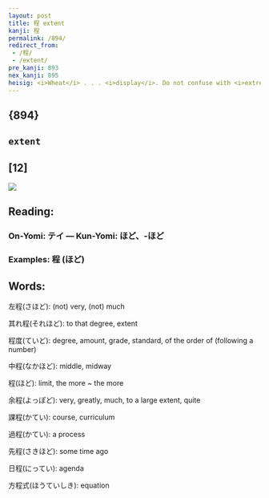 ```yaml
---
layout: post
title: 程 extent
kanji: 程
permalink: /894/
redirect_from:
 - /程/
 - /extent/
pre_kanji: 893
nex_kanji: 895
heisig: <i>Wheat</i> . . . <i>display</i>. Do not confuse with <i>extremity</i> (Frame 230) or <i>boundary</i> (Frame 523).
---
```


## {894}

## `extent`

## [12]

<div class="stroke"><img src="E7A88B.png" /></div>

## Reading:

### On-Yomi: テイ &mdash; Kun-Yomi: ほど、-ほど

### Examples: 程 (ほど)

## Words:

左程(さほど): (not) very, (not) much

其れ程(それほど): to that degree, extent

程度(ていど): degree, amount, grade, standard, of the order of (following a number)

中程(なかほど): middle, midway

程(ほど): limit, the more ~ the more

余程(よっぽど): very, greatly, much, to a large extent, quite

課程(かてい): course, curriculum

過程(かてい): a process

先程(さきほど): some time ago

日程(にってい): agenda

方程式(ほうていしき): equation
